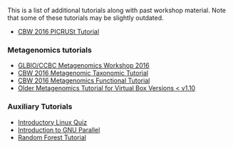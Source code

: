 This is a list of additional tutorials along with past workshop material. Note that some of these tutorials may be slightly outdated.  
  
* [CBW 2016 PICRUSt Tutorial](https://github.com/mlangill/microbiome_helper/wiki/CBW-2016-PICRUSt-tutorial)
  
### Metagenomics tutorials
  
* [GLBIO/CCBC Metagenomics Workshop 2016](https://github.com/mlangill/microbiome_helper/wiki/CCBC-Workshop-2016) 
* [CBW 2016 Metagenomic Taxonomic Tutorial](https://github.com/mlangill/microbiome_helper/wiki/CBW-2016-Metagenomic-Taxonomic-Tutorial)
* [CBW 2016 Metagenomics Functional Tutorial](https://github.com/mlangill/microbiome_helper/wiki/CBW-2016-Metagenomics-Functional-Tutorial)   
* [Older Metagenomics Tutorial for Virtual Box Versions < v1.10](https://github.com/mlangill/microbiome_helper/wiki/Metagenomics-Tutorial-(Older))  
   
### Auxiliary Tutorials  
  
* [Introductory Linux Quiz](https://github.com/mlangill/microbiome_helper/wiki/Introductory-Linux-Quiz)
* [Introduction to GNU Parallel](https://github.com/mlangill/microbiome_helper/wiki/Quick-Introduction-to-GNU-Parallel)  
* [Random Forest Tutorial](https://github.com/mlangill/microbiome_helper/wiki/Random-Forest-Tutorial)  
